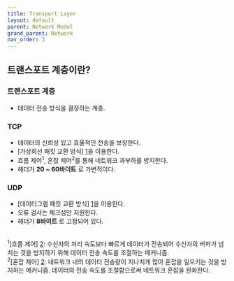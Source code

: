 ```yaml
---
title: Transport Layer
layout: default
parent: Network Model
grand_parent: Network
nav_order: 3
---
```


## 트랜스포트 계층이란?
### 트랜스포트 계층
- 데이터 전송 방식을 결정하는 계층.<br/> 

### TCP
- 데이터의 신뢰성 있고 효율적인 전송을 보장한다.<br/>
- [가상회선 패킷 교환 방식] [1]을 이용한다.<br/>
- 흐름 제어<sup>1</sup>, 혼잡 제어<sup>2</sup>를 통해 네트워크 과부하를 방지한다.<br/>
- 헤더가 __20 ~ 60바이트__ 로 가변적이다.<br/>

### UDP
- [데이터그램 패킷 교환 방식] [1]을 이용한다.<br/>
- 오류 검사는 체크섬만 지원한다.<br/>
- 헤더가 __8바이트__ 로 고정되어 있다.<br/><br/>

<sup>1</sup>[흐름 제어] [2]: 수신자의 처리 속도보다 빠르게 데이터가 전송되어 수신자의 버퍼가 넘치는 것을 방지하기 위해 데이터 전송 속도를 조절하는 메커니즘.<br/>
<sup>2</sup>[혼잡 제어] [2]: 네트워크 내의 데이터 전송량이 지나치게 많아 혼잡을 일으키는 것을 방지하는 메커니즘. 데이터의 전송 속도를 조절함으로써 네트워크 혼잡을 완화한다.<br/>

[1]: packet%20switching.html
[2]: https://80000coding.oopy.io/f5fe190f-bbad-4956-8789-36546f42be83
